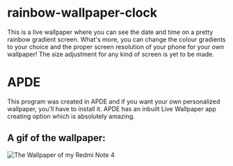 # rainbow-wallpaper-clock
This is a live wallpaper where you can see the date and time on a pretty rainbow gradient screen. What's more, you can change the colour gradients to your choice and the proper screen resolution of your phone for your own wallpaper! The size adjustment for any kind of screen is yet to be made.

<h1>APDE</h1>
This program was created in APDE and if you want your own personalized wallpaper, you'll have to install it. APDE has an inbuilt Live Wallpaper app creating option which is absolutely amazing.

<h2>A gif of the wallpaper:</h2>

![The Wallpaper of my Redmi Note 4](/live-wallpaper/rainbow-wallpaper.gif)

